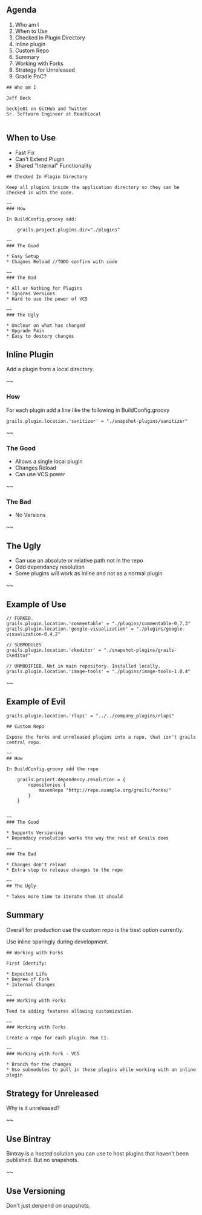 ## Agenda
 <!-- Many times there are changes that need to happen to a plugin for use in your application, be it a patched bug fix, new features, or simply needing the unreleased bleeding edge code from the repo; but now you are left maintaining a fork. Additionally you may have plugins created to be internal only to share between a few applications but not to the outside world, now you need to deal with the internal plugins as well. Overall there are a few ways to deal with these types of plugins: checked in plugin directory, inline plugins, and custom repository. I will go through how each of these methods works and some of the advantages and disadvantages with each. I have used all these in production and will also share what has happened over time with some of these approaches. -->

1. Who am I
1. When to Use
1. Checked In Plugin Directory
1. Inline plugin
1. Custom Repo
1. Summary
1. Working with Forks
1. Strategy for Unreleased
1. Gradle PoC?

~~~~
## Who am I

Jeff Beck

beckje01 on GitHub and Twitter
Sr. Software Engineer at ReachLocal


~~~~
## When to Use

* Fast Fix
* Can't Extend Plugin
* Shared "Internal" Functionality

~~~~
## Checked In Plugin Directory

Keep all plugins inside the application directory so they can be checked in with the code.

~~ 
### How

In BuildConfig.groovy add:

	grails.project.plugins.dir="./plugins"

~~
### The Good

* Easy Setup
* Chagnes Reload //TODO confirm with code

~~
### The Bad

* All or Nothing for Plugins
* Ignores Versions
* Hard to use the power of VCS

~~
### The Ugly

* Unclear on what has changed
* Upgrade Pain
* Easy to destory changes

~~~~
## Inline Plugin

Add a plugin from a local directory.

~~
### How

For each plugin add a line like the following in BuildConfig.groovy

	grails.plugin.location.'sanitizer' = "./snapshot-plugins/sanitizer"

~~
### The Good

* Allows a single local plugin
* Changes Reload
* Can use VCS power

~~
### The Bad

* No Versions

~~
## The Ugly

* Can use an absolute or relative path not in the repo
* Odd dependancy resolution
* Some plugins will work as Inline and not as a normal plugin

~~
## Example of Use

	// FORKED.
	grails.plugin.location.'commentable' = "./plugins/commentable-0.7.3"
	grails.plugin.location.'google-visualization' = "./plugins/google-visualization-0.4.2"

	// SUBMODULES
	grails.plugin.location.'ckeditor' = "./snapshot-plugins/grails-ckeditor"

	// UNMODIFIED. Not in main repository. Installed locally.
	grails.plugin.location.'image-tools' = "./plugins/image-tools-1.0.4"

~~
## Example of Evil 

	grails.plugin.location.'rlapi' = "../../company_plugins/rlapi"

~~~~
## Custom Repo

Expose the forks and unreleased plugins into a repo, that isn't grails central repo.

~~
## How

In BuildConfig.groovy add the repo

	grails.project.dependency.resolution = {
		repositories {
			mavenRepo "http://repo.example.org/grails/forks/"
		}
	}


~~
### The Good

* Supports Versioning 
* Dependacy resolution works the way the rest of Grails does

~~
### The Bad

* Changes don't reload
* Extra step to release changes to the repo

~~
## The Ugly

* Takes more time to iterate then it should

~~~~
## Summary

Overall for production use the custom repo is the best option currently.

Use inline sparingly during development.

~~~~
## Working with Forks

First Identify:

* Expected Life
* Degree of Fork
* Internal Changes

~~
### Working with Forks

Tend to adding features allowing customization.

~~
### Working with Forks

Create a repo for each plugin. Run CI. 

~~
### Working with Fork - VCS

* Branch for the changes
* Use submodules to pull in these plugins while working with an inline plugin

~~~~
## Strategy for Unreleased

Why is it unreleased?

~~
## Use Bintray

Bintray is a hosted solution you can use to host plugins that haven't been published. But no snapshots.

~~
## Use Versioning

Don't just denpend on snapshots. 


